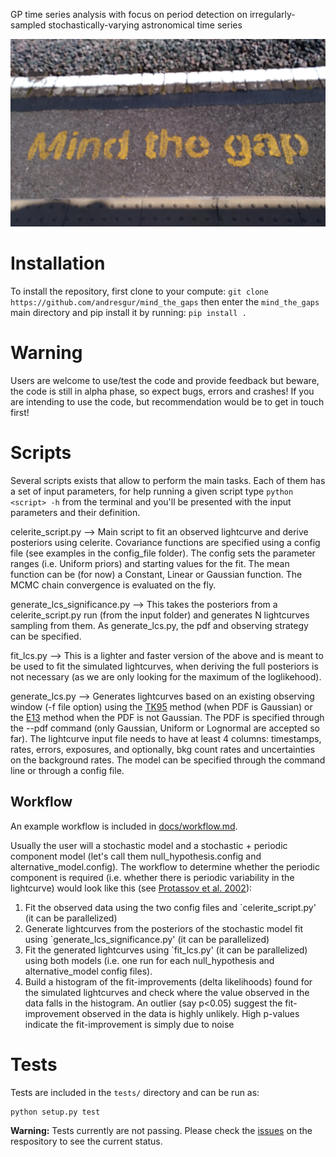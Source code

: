 GP time series analysis with focus on period detection on irregularly-sampled stochastically-varying astronomical time series

![Mind The Gaps](https://github.com/andresgur/mind_the_gaps/blob/main/docs/mind_the_gaps.jpg)


# Installation
To install the repository, first clone to your compute:
`git clone https://github.com/andresgur/mind_the_gaps`
then enter the `mind_the_gaps` main directory and pip install it by running:
 `pip install .`
# Warning
Users are welcome to use/test the code and provide feedback but beware, the code is still in alpha phase, so expect bugs, errors and crashes! If you are intending to use the code, but recommendation would be to get in touch first!

# Scripts
Several scripts exists that allow to perform the main tasks. Each of them has a set of input parameters, for help running a given script type
`python <script> -h` from the terminal and you'll be presented with the input parameters and their definition.

celerite_script.py --> Main script to fit an observed lightcurve and derive posteriors using celerite. Covariance functions are specified using a config file (see examples in the config_file folder). The config sets the parameter ranges (i.e. Uniform priors) and starting values for the fit. The mean function can be (for now) a Constant, Linear or Gaussian function. The MCMC chain convergence is evaluated on the fly.  

generate_lcs_significance.py --> This takes the posteriors from a celerite_script.py run (from the input folder) and generates N lightcurves sampling from them. As generate_lcs.py, the pdf and observing strategy can be specified.

fit_lcs.py --> This is a lighter and faster version of the above and is meant to be used to fit the simulated lightcurves, when deriving the full posteriors is not necessary (as we are only looking for the maximum of the loglikehood). 

generate_lcs.py --> Generates lightcurves based on an existing observing window (-f file option) using the [TK95](https://ui.adsabs.harvard.edu/abs/1995A&A...300..707T) method (when PDF is Gaussian) or the [E13](https://academic.oup.com/mnras/article/433/2/907/1746942) method when the PDF is not Gaussian. The PDF is specified through the --pdf command (only Gaussian, Uniform or Lognormal are accepted so far). The lightcurve input file needs to have at least 4 columns: timestamps, rates, errors, exposures, and optionally, bkg count rates and uncertainties on the background rates. The model can be specified through the command line or through a config file.

## Workflow

An example workflow is included in [docs/workflow.md](docs/workflow.md).

Usually the user will a stochastic model and a stochastic + periodic component model (let's call them null_hypothesis.config and alternative_model.config). The workflow to determine whether the periodic component is required (i.e. whether there is periodic variability in the lightcurve) would look like this (see [Protassov et al. 2002](https://pages.github.com/](https://ui.adsabs.harvard.edu/abs/2002ApJ...571..545P/abstract))):
1. Fit the observed data using the two config files and `celerite_script.py' (it can be parallelized)
2. Generate lightcurves from the posteriors of the stochastic model fit using `generate_lcs_significance.py' (it can be parallelized)
3. Fit the generated lightcurves using `fit_lcs.py' (it can be parallelized) using both models (i.e. one run for each null_hypothesis and alternative_model config files).
4. Build a histogram of the fit-improvements (delta likelihoods) found for the simulated lightcurves and check where the value observed in the data falls in the histogram. An outlier (say p<0.05) suggest the fit-improvement observed in the data is highly unlikely. High p-values indicate the fit-improvement is simply due to noise


# Tests
Tests are included in the `tests/` directory and can be run as:
```
python setup.py test
```
**Warning:** Tests currently are not passing. Please check the [issues](https://github.com/andresgur/mind_the_gaps/issues/13) on the respository to see the current status.
